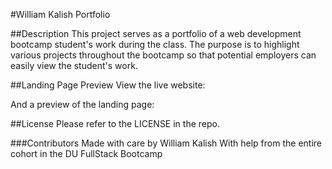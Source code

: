 #William Kalish Portfolio

##Description
This project serves as a portfolio of a web development bootcamp student's work during the class. The purpose is to highlight various projects throughout the bootcamp so that potential employers can easily view the student's work.

##Landing Page Preview
View the live website:

And a preview of the landing page:

##License
Please refer to the LICENSE in the repo.

###Contributors
Made with care by William Kalish
With help from the entire cohort in the DU FullStack Bootcamp
